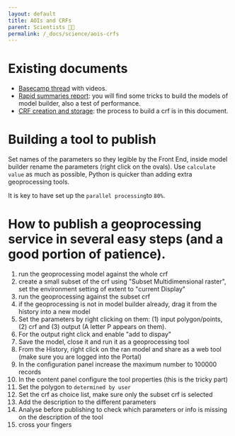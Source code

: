 ```yaml
---
layout: default
title: AOIs and CRFs
parent: Scientists 🧑‍🔬
permalink: /_docs/science/aois-crfs
---
```


# Existing documents
- [Basecamp thread](https://basecamp.com/1756858/projects/13899003/messages/93850769) with videos.
- [Rapid summaries report](https://docs.google.com/document/d/1ndUZfxKBKqpFgUymfge8JKyEcJu3r1IbsVCUQnjnWec/edit): you will find some tricks to build the models of model builder, also a test of performance.
- [CRF creation and storage](https://docs.google.com/document/d/1H6VaYnBHhPD3mDfCVnfwh6t22tPFffmjyej1OAjgddk/edit): the process to build a crf is in this document.

# Building a tool to publish 
Set names of the parameters so they legible by the Front End, inside model builder rename the parameters (right click on the ovals). 
Use `calculate value` as much as possible, Python is quicker than adding extra geoprocessing tools. 

It is key to have set up the `parallel processing`to `80%`. 

# How to publish a geoprocessing service in several easy steps (and a good portion of patience).
1. run the geoprocessing model against the whole crf
2. create a small subset of the crf using "Subset Multidimensional raster", set the environment setting of extent to "current Display"
3. run the geoprocessing against the subset crf
4. if the geoprocessing is not in model builder already, drag it from the history into a new model
5. Set the parameters by right clicking on them: (1) input polygon/points, (2) crf and (3) output (A letter P appears on them).
6. For the output right click and enable "add to dispay"
7. Save the model, close it and run it as a geoprocessing tool
8. From the History, right click on the ran model and share as a web tool (make sure you are logged into the Portal)
9. In the configuration panel increase the maximum number to 100000 records
10. In the content panel configure the tool properties (this is the tricky part)
11. Set the polygon to `determined by user`
11. Set the crf as choice list, make sure only the subset crf is selected
12. Add the description to the different parameters
13. Analyse before publishing to check which parameters or info is missing on the description of the tool
14. cross your fingers
